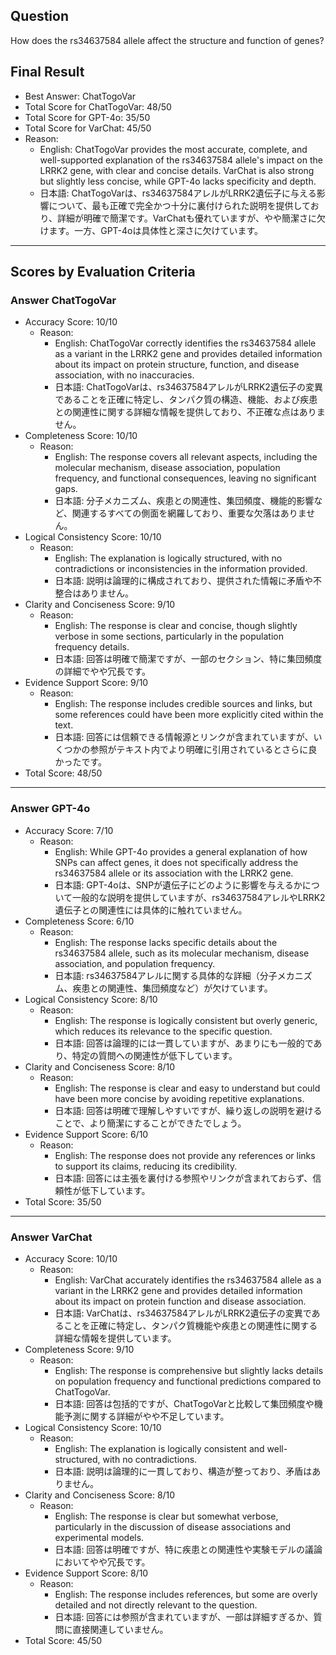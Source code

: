## Question

How does the rs34637584 allele affect the structure and function of genes?

## Final Result

- Best Answer: ChatTogoVar
- Total Score for ChatTogoVar: 48/50
- Total Score for GPT-4o: 35/50
- Total Score for VarChat: 45/50
- Reason:
  - English: ChatTogoVar provides the most accurate, complete, and well-supported explanation of the rs34637584 allele's impact on the LRRK2 gene, with clear and concise details. VarChat is also strong but slightly less concise, while GPT-4o lacks specificity and depth.
  - 日本語: ChatTogoVarは、rs34637584アレルがLRRK2遺伝子に与える影響について、最も正確で完全かつ十分に裏付けられた説明を提供しており、詳細が明確で簡潔です。VarChatも優れていますが、やや簡潔さに欠けます。一方、GPT-4oは具体性と深さに欠けています。

---

## Scores by Evaluation Criteria

### Answer ChatTogoVar
- Accuracy Score: 10/10
  - Reason: 
    - English: ChatTogoVar correctly identifies the rs34637584 allele as a variant in the LRRK2 gene and provides detailed information about its impact on protein structure, function, and disease association, with no inaccuracies.
    - 日本語: ChatTogoVarは、rs34637584アレルがLRRK2遺伝子の変異であることを正確に特定し、タンパク質の構造、機能、および疾患との関連性に関する詳細な情報を提供しており、不正確な点はありません。
- Completeness Score: 10/10
  - Reason: 
    - English: The response covers all relevant aspects, including the molecular mechanism, disease association, population frequency, and functional consequences, leaving no significant gaps.
    - 日本語: 分子メカニズム、疾患との関連性、集団頻度、機能的影響など、関連するすべての側面を網羅しており、重要な欠落はありません。
- Logical Consistency Score: 10/10
  - Reason: 
    - English: The explanation is logically structured, with no contradictions or inconsistencies in the information provided.
    - 日本語: 説明は論理的に構成されており、提供された情報に矛盾や不整合はありません。
- Clarity and Conciseness Score: 9/10
  - Reason: 
    - English: The response is clear and concise, though slightly verbose in some sections, particularly in the population frequency details.
    - 日本語: 回答は明確で簡潔ですが、一部のセクション、特に集団頻度の詳細でやや冗長です。
- Evidence Support Score: 9/10
  - Reason: 
    - English: The response includes credible sources and links, but some references could have been more explicitly cited within the text.
    - 日本語: 回答には信頼できる情報源とリンクが含まれていますが、いくつかの参照がテキスト内でより明確に引用されているとさらに良かったです。
- Total Score: 48/50

---

### Answer GPT-4o
- Accuracy Score: 7/10
  - Reason: 
    - English: While GPT-4o provides a general explanation of how SNPs can affect genes, it does not specifically address the rs34637584 allele or its association with the LRRK2 gene.
    - 日本語: GPT-4oは、SNPが遺伝子にどのように影響を与えるかについて一般的な説明を提供していますが、rs34637584アレルやLRRK2遺伝子との関連性には具体的に触れていません。
- Completeness Score: 6/10
  - Reason: 
    - English: The response lacks specific details about the rs34637584 allele, such as its molecular mechanism, disease association, and population frequency.
    - 日本語: rs34637584アレルに関する具体的な詳細（分子メカニズム、疾患との関連性、集団頻度など）が欠けています。
- Logical Consistency Score: 8/10
  - Reason: 
    - English: The response is logically consistent but overly generic, which reduces its relevance to the specific question.
    - 日本語: 回答は論理的には一貫していますが、あまりにも一般的であり、特定の質問への関連性が低下しています。
- Clarity and Conciseness Score: 8/10
  - Reason: 
    - English: The response is clear and easy to understand but could have been more concise by avoiding repetitive explanations.
    - 日本語: 回答は明確で理解しやすいですが、繰り返しの説明を避けることで、より簡潔にすることができたでしょう。
- Evidence Support Score: 6/10
  - Reason: 
    - English: The response does not provide any references or links to support its claims, reducing its credibility.
    - 日本語: 回答には主張を裏付ける参照やリンクが含まれておらず、信頼性が低下しています。
- Total Score: 35/50

---

### Answer VarChat
- Accuracy Score: 10/10
  - Reason: 
    - English: VarChat accurately identifies the rs34637584 allele as a variant in the LRRK2 gene and provides detailed information about its impact on protein function and disease association.
    - 日本語: VarChatは、rs34637584アレルがLRRK2遺伝子の変異であることを正確に特定し、タンパク質機能や疾患との関連性に関する詳細な情報を提供しています。
- Completeness Score: 9/10
  - Reason: 
    - English: The response is comprehensive but slightly lacks details on population frequency and functional predictions compared to ChatTogoVar.
    - 日本語: 回答は包括的ですが、ChatTogoVarと比較して集団頻度や機能予測に関する詳細がやや不足しています。
- Logical Consistency Score: 10/10
  - Reason: 
    - English: The explanation is logically consistent and well-structured, with no contradictions.
    - 日本語: 説明は論理的に一貫しており、構造が整っており、矛盾はありません。
- Clarity and Conciseness Score: 8/10
  - Reason: 
    - English: The response is clear but somewhat verbose, particularly in the discussion of disease associations and experimental models.
    - 日本語: 回答は明確ですが、特に疾患との関連性や実験モデルの議論においてやや冗長です。
- Evidence Support Score: 8/10
  - Reason: 
    - English: The response includes references, but some are overly detailed and not directly relevant to the question.
    - 日本語: 回答には参照が含まれていますが、一部は詳細すぎるか、質問に直接関連していません。
- Total Score: 45/50